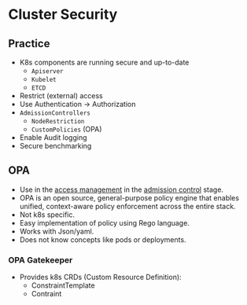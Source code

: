 # Cluster Security
## Practice
- K8s components are running secure and up-to-date
	- `Apiserver`
	- `Kubelet`
	- `ETCD`
- Restrict (external) access
- Use Authentication → Authorization
- `AdmissionControllers`
	- `NodeRestriction`
	- `CustomPolicies` (OPA)
- Enable Audit logging
- Secure benchmarking
## OPA
- Use in the [access management](access-management.md) in the [admission control](admission-control.md) stage.
- OPA is an open source, general-purpose policy engine that enables unified, context-aware policy enforcement across the entire stack.
- Not k8s specific.
- Easy implementation of policy using Rego language.
- Works with Json/yaml.
- Does not know concepts like pods or deployments.
### OPA Gatekeeper
- Provides k8s CRDs (Custom Resource Definition):
	- ConstraintTemplate
	- Contraint